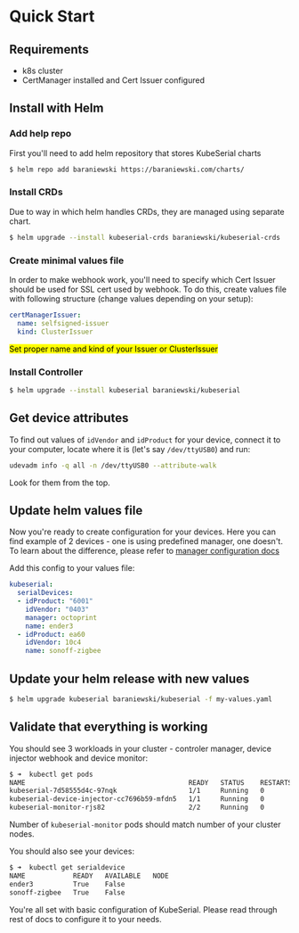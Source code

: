 # Quick Start

<!-- toc -->

## Requirements

- k8s cluster
- CertManager installed and Cert Issuer configured

## Install with Helm

### Add help repo

First you'll need to add helm repository that stores KubeSerial charts

```bash
$ helm repo add baraniewski https://baraniewski.com/charts/
```

### Install CRDs

Due to way in which helm handles CRDs, they are managed using separate chart.

```bash
$ helm upgrade --install kubeserial-crds baraniewski/kubeserial-crds
```

### Create minimal values file

In order to make webhook work, you'll need to specify which Cert Issuer should be used for SSL cert used by webhook. To do this, create values file with following structure (change values depending on your setup):

```yaml
certManagerIssuer:
  name: selfsigned-issuer
  kind: ClusterIssuer
```

<mark>Set proper name and kind of your Issuer or ClusterIssuer</mark>

### Install Controller

```bash
$ helm upgrade --install kubeserial baraniewski/kubeserial
```

## Get device attributes

To find out values of `idVendor` and `idProduct` for your device, connect it to your computer, locate where it is (let's say `/dev/ttyUSB0`) and run:

```bash
udevadm info -q all -n /dev/ttyUSB0 --attribute-walk
```

Look for them from the top.

## Update helm values file

Now you're ready to create configuration for your devices. Here you can find example of 2 devices - one is using predefined manager, one doesn't. To learn about the difference, please refer to [manager configuration docs](configuration/managers/SUMMARY.md)

Add this config to your values file:


```yaml
kubeserial:
  serialDevices:
  - idProduct: "6001"
    idVendor: "0403"
    manager: octoprint
    name: ender3
  - idProduct: ea60
    idVendor: 10c4
    name: sonoff-zigbee
```

## Update your helm release with new values

```bash
$ helm upgrade kubeserial baraniewski/kubeserial -f my-values.yaml
```

## Validate that everything is working

You should see 3 workloads in your cluster - controler manager, device injector webhook and device monitor:

```bash
$ ➜  kubectl get pods                                                                  
NAME                                         READY   STATUS    RESTARTS   AGE
kubeserial-7d58555d4c-97nqk                  1/1     Running   0          5m
kubeserial-device-injector-cc7696b59-mfdn5   1/1     Running   0          5m
kubeserial-monitor-rjs82                     2/2     Running   0          5m
```

Number of `kubeserial-monitor` pods should match number of your cluster nodes.

You should also see your devices:

```bash
$ ➜  kubectl get serialdevice
NAME            READY   AVAILABLE   NODE
ender3          True    False       
sonoff-zigbee   True    False       
```

You're all set with basic configuration of KubeSerial. Please read through rest of docs to configure it to your needs.
